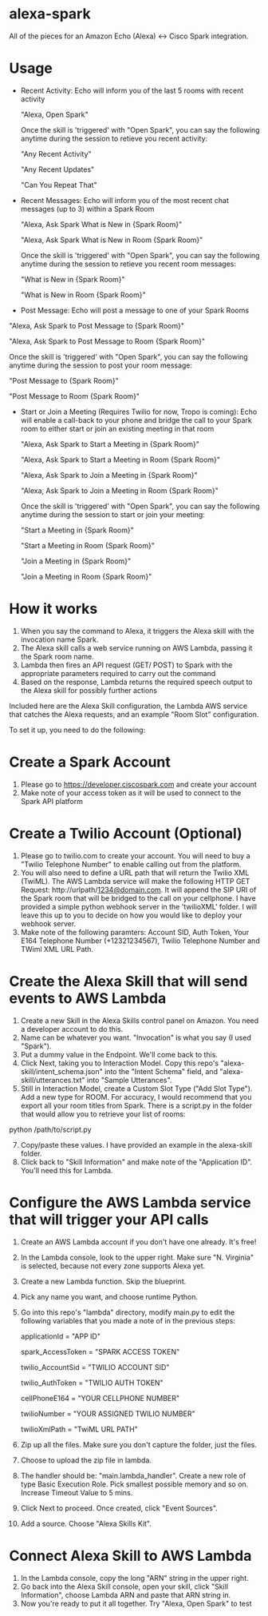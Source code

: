 # alexa-spark

All of the pieces for an Amazon Echo (Alexa) <-> Cisco Spark integration.

# Usage

* Recent Activity: Echo will inform you of the last 5 rooms with recent activity
  
  "Alexa, Open Spark"

  Once the skill is 'triggered' with "Open Spark", you can say the following anytime during the session to retieve you recent activity:
  
  "Any Recent Activity"
  
  "Any Recent Updates"
  
  "Can You Repeat That"
  

* Recent Messages: Echo will inform you of the most recent chat messages (up to 3) within a Spark Room
  
  "Alexa, Ask Spark What is New in {Spark Room}"
  
  "Alexa, Ask Spark What is New in Room {Spark Room}"

  Once the skill is 'triggered' with "Open Spark", you can say the following anytime during the session to retieve you recent room messages:
 
  "What is New in {Spark Room}"
 
  "What is New in Room {Spark Room}"
  

* Post Message: Echo will post a message to one of your Spark Rooms
 
 "Alexa, Ask Spark to Post Message to {Spark Room}"
 
  "Alexa, Ask Spark to Post Message to Room {Spark Room}"

  Once the skill is 'triggered' with "Open Spark", you can say the following anytime during the session to post your room message:
 
  "Post Message to {Spark Room}"
 
  "Post Message to Room {Spark Room}"
  

* Start or Join a Meeting (Requires Twilio for now, Tropo is coming): Echo will enable a call-back to your phone and bridge the call to your Spark room to either start or join an existing meeting in that room
  
  "Alexa, Ask Spark to Start a Meeting in {Spark Room}"
  
  "Alexa, Ask Spark to Start a Meeting in Room {Spark Room}"
  
  "Alexa, Ask Spark to Join a Meeting in {Spark Room}"
  
  "Alexa, Ask Spark to Join a Meeting in Room {Spark Room}"

  Once the skill is 'triggered' with "Open Spark", you can say the following anytime during the session to start or join your meeting:
  
  "Start a Meeting in {Spark Room}"
  
  "Start a Meeting in Room {Spark Room}"
  
  "Join a Meeting in {Spark Room}"
  
  "Join a Meeting in Room {Spark Room}"
  

# How it works

1. When you say the command to Alexa, it triggers the Alexa skill with the invocation name Spark.
2. The Alexa skill calls a web service running on AWS Lambda, passing it the Spark room name.
3. Lambda then fires an API request (GET/ POST) to Spark with the appropriate parameters required to carry out the command
4. Based on the response, Lambda returns the required speech output to the Alexa skill for possibly further actions

Included here are the Alexa Skill configuration, the Lambda AWS service that catches the Alexa requests, and an example "Room Slot" configuration.

To set it up, you need to do the following:

# Create a Spark Account
1. Please go to https://developer.ciscospark.com and create your account
2. Make note of your access token as it will be used to connect to the Spark API platform

# Create a Twilio Account (Optional)
1. Please go to twilio.com to create your account. You will need to buy a "Twilio Telephone Number" to enable calling out from the platform.
2. You will also need to define a URL path that will return the Twilio XML (TwiML). The AWS Lambda service will make the following HTTP GET Request: http://urlpath/1234@domain.com. It will append the SIP URI of the Spark room that will be bridged to the call on your cellphone. I have provided a simple python webhook server in the 'twilioXML' folder. I will leave this up to you to decide on how you would like to deploy your webhook server.
3. Make note of the following paramters: Account SID, Auth Token, Your E164 Telephone Number (+12321234567), Twilio Telephone Number and TWiml XML URL Path. 

# Create the Alexa Skill that will send events to AWS Lambda
1. Create a new Skill in the Alexa Skills control panel on Amazon. You need a developer account to do this.
2. Name can be whatever you want. "Invocation" is what you say (I used "Spark").
3. Put a dummy value in the Endpoint. We'll come back to this.
4. Click Next, taking you to Interaction Model. Copy this repo's "alexa-skill/intent_schema.json" into the "Intent Schema" field, and "alexa-skill/utterances.txt" into "Sample Utterances".
5. Still in Interaction Model, create a Custom Slot Type ("Add Slot Type"). Add a new type for ROOM. For accuracy, I would recommend that you export all your room titles from Spark. There is a script.py in the folder that would allow you to retrieve your list of rooms:
  
  python /path/to/script.py <sparkAccessToken>

7. Copy/paste these values. I have provided an example in the alexa-skill folder.
6. Click back to "Skill Information" and make note of the "Application ID". You'll need this for Lambda.

# Configure the AWS Lambda service that will trigger your API calls
1. Create an AWS Lambda account if you don't have one already. It's free!
2. In the Lambda console, look to the upper right. Make sure "N. Virginia" is selected, because not every zone supports Alexa yet.
3. Create a new Lambda function. Skip the blueprint. 
4. Pick any name you want, and choose runtime Python.
5. Go into this repo's "lambda" directory, modify main.py to edit the following variables that you made a note of in the previous steps:
  
    applicationId = "APP ID"
    
    spark_AccessToken = "SPARK ACCESS TOKEN"
    
    twilio_AccountSid = "TWILIO ACCOUNT SID"
    
    twilio_AuthToken  = "TWILIO AUTH TOKEN"
    
    cellPhoneE164 = "YOUR CELLPHONE NUMBER"
    
    twilioNumber = "YOUR ASSIGNED TWILIO NUMBER"
    
    twilioXmlPath = "TwiML URL PATH"
    
6. Zip up all the files. Make sure you don't capture the folder, just the files.
7. Choose to upload the zip file in lambda.
8. The handler should be: "main.lambda_handler". Create a new role of type Basic Execution Role. Pick smallest possible memory and so on. Increase Timeout Value to 5 mins.
9. Click Next to proceed. Once created, click "Event Sources".
10. Add a source.  Choose "Alexa Skills Kit".

# Connect Alexa Skill to AWS Lambda
1. In the Lambda console, copy the long "ARN" string in the upper right.  
2. Go back into the Alexa Skill console, open your skill, click "Skill Information", choose Lambda ARN and paste that ARN string in.
3. Now you're ready to put it all together. Try "Alexa, Open Spark" to test
